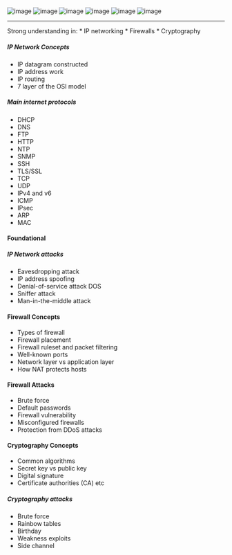 ### 
![image](https://user-images.githubusercontent.com/22988682/202807224-2e16db8e-bcdd-4f34-8154-505c1bf8687b.png)
![image](https://user-images.githubusercontent.com/22988682/202807330-b316d556-cfbf-4d81-8362-041c9c26659c.png)
![image](https://user-images.githubusercontent.com/22988682/202807498-ac2f1ca0-b9fa-403a-a8e0-eb2a0e62e8a6.png)
![image](https://user-images.githubusercontent.com/22988682/202808101-b7e59b13-9757-40d0-b6ce-f7dc31774652.png)
![image](https://user-images.githubusercontent.com/22988682/202808491-b1e471fb-8e99-4d83-ba30-1244642b36ca.png)
![image](https://user-images.githubusercontent.com/22988682/202809252-57d98cc3-689f-4cf2-b4e9-f25ebb631ea3.png)
<hr>
Strong understanding in:
* IP networking
* Firewalls 
* Cryptography 

##### IP Network Concepts 
* IP datagram constructed 
* IP address work
* IP routing 
*  7 layer of the OSI model 

##### Main internet protocols 
* DHCP
* DNS 
* FTP
* HTTP
* NTP
* SNMP
* SSH
* TLS/SSL
* TCP
* UDP
* IPv4 and v6
* ICMP
* IPsec
* ARP
* MAC

#### Foundational 

##### IP Network attacks 
* Eavesdropping attack 
* IP address spoofing 
* Denial-of-service attack DOS
* Sniffer attack 
* Man-in-the-middle attack 


#### Firewall Concepts
* Types of firewall 
* Firewall placement 
* Firewall ruleset and packet filtering
* Well-known ports
* Network layer vs application layer
* How NAT protects hosts

#### Firewall Attacks 
* Brute force 
* Default passwords 
* Firewall vulnerability 
* Misconfigured firewalls
* Protection from DDoS attacks 

#### Cryptography Concepts
* Common algorithms 
* Secret key vs public key 
* Digital signature
* Certificate authorities (CA) etc

##### Cryptography attacks 
* Brute force
* Rainbow tables 
* Birthday 
* Weakness exploits 
* Side channel 


